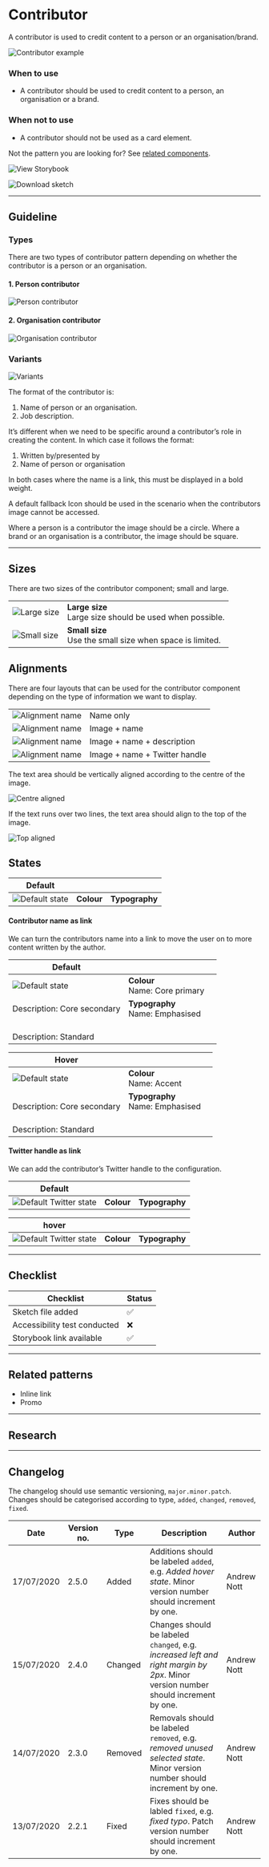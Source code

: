 # Contributor

A contributor is used to credit content to a person or an organisation/brand.

![Contributor example](contributor-example.png)

### When to use

- A contributor should be used to credit content to a person, an organisation or a brand.

### When not to use

- A contributor should not be used as a card element.

Not the pattern you are looking for? See [related components]().

![View Storybook](view-storybook.png)

![Download sketch](download-sketch.png)

***

## Guideline

### Types

There are two types of contributor pattern depending on whether the contributor is a person or an organisation.

#### 1. Person contributor

![Person contributor](person-contributor.png)


#### 2. Organisation contributor

![Organisation contributor](organisation-contributor.png)


### Variants

![Variants](variants.png)




The format of the contributor is:

1. Name of person or an organisation.
2. Job description.

It’s different when we need to be specific around a contributor’s role in creating the content. In which case it follows the format:


1. Written by/presented by
2. Name of person or organisation

In both cases where the name is a link, this must be displayed in a bold weight.

A default fallback Icon should be used in the scenario when the contributors image cannot be accessed.

Where a person is a contributor the image should be a circle. Where a brand or an organisation is a contributor, the image should be square.



***

## Sizes

There are two sizes of the contributor component; small and large.

| | |
|-|-|
| ![Large size](large-size.png) | **Large size** <br> Large size should be used when possible. |
| ![Small size](small-size.png) | **Small size** <br> Use the small size when space is limited. |




## Alignments

There are four layouts that can be used for the contributor component depending on the type of information we want to display.

| | |
|-|-|
| ![Alignment name](alignment-name.png) | Name only |
| ![Alignment name](alignment-image-name.png) | Image + name |
| ![Alignment name](alignment-image-name-description.png) | Image + name + description |
| ![Alignment name](alignment-image-name-handle.png) | Image + name + Twitter handle |



The text area should be vertically aligned according to the centre of the image.

![Centre aligned](centre-aligned.png)

If the text runs over two lines, the text area should align to the top of the image.

![Top aligned](top-aligned.png)

## States

| Default | | |
| ------- |-|-|
| ![Default state](default-state.png) | **Colour** | **Typography** |

#### Contributor name as link

We can turn the contributors name into a link to move the user on to more content written by the author.

| Default | | |
| ------- |-|-|
| ![Default state](default-state.png) | **Colour** <br> Name: Core primary <br>
Description: Core secondary | **Typography** <br>Name: Emphasised
<br> Description: Standard |


| Hover | | |
| ------- |-|-|
| ![Default state](hover-state.png) | **Colour** <br>Name: Accent
<br>Description: Core secondary | **Typography** <br>Name: Emphasised
<br>Description: Standard |


#### Twitter handle as link
We can add the contributor’s Twitter handle to the configuration.


| Default | | |
| ------- |-|-|
| ![Default Twitter state](default-twitter-state.png) | **Colour** | **Typography** |


| hover | | |
| ------- |-|-|
| ![Default Twitter state](twitter-hover-state.png) | **Colour** | **Typography** |


***


## Checklist

| Checklist | Status |
| --------- | ------ |
| Sketch file added | :white_check_mark: |
| Accessibility test conducted | :x: |
| Storybook link available | :white_check_mark: |


***


## Related patterns

- Inline link
- Promo

***


## Research



***

## Changelog

The changelog should use semantic versioning, `major.minor.patch`. Changes should be categorised according to type, `added`, `changed`, `removed`, `fixed`.

| Date | Version no. | Type | Description | Author |
| ---- | ----------- | ---- | ----------- | ------ |
| 17/07/2020 | 2.5.0 | Added | Additions should be labeled `added`, e.g. _Added hover state_. Minor version number should increment by one.| Andrew Nott |
| 15/07/2020 | 2.4.0 | Changed | Changes should be labeled `changed`, e.g. _increased left and right margin by 2px_. Minor version number should increment by one. | Andrew Nott |
| 14/07/2020 | 2.3.0 | Removed | Removals should be labeled `removed`, e.g. *removed unused selected state*. Minor version number should increment by one. | Andrew Nott |
| 13/07/2020 | 2.2.1 | Fixed | Fixes should be labled `fixed`, e.g. _fixed typo_. Patch version number should increment by one. | Andrew Nott |
